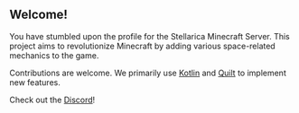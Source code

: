 ## Welcome!  
You have stumbled upon the profile for the Stellarica Minecraft Server. This project aims to revolutionize Minecraft by adding various space-related mechanics to the game. 

Contributions are welcome. We primarily use [Kotlin](https://kotlinlang.org/) and [Quilt](https://quiltmc.org) to implement new features.

Check out the [Discord](https://discord.gg/sjMY88Wwf8)! 
